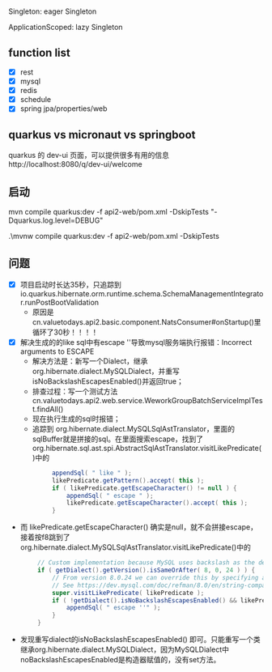 #

##

Singleton: eager Singleton

ApplicationScoped: lazy Singleton

## function list

- [x] rest
- [x] mysql
- [x] redis
- [x] schedule
- [x] spring jpa/properties/web

## quarkus vs micronaut vs springboot

quarkus 的 dev-ui 页面，可以提供很多有用的信息 http://localhost:8080/q/dev-ui/welcome

## 启动

mvn compile quarkus:dev -f api2-web/pom.xml -DskipTests "-Dquarkus.log.level=DEBUG"

.\mvnw compile quarkus:dev -f api2-web/pom.xml -DskipTests

## 问题

- [x] 项目启动时长达35秒，只追踪到
  io.quarkus.hibernate.orm.runtime.schema.SchemaManagementIntegrator.runPostBootValidation
  + 原因是 cn.valuetodays.api2.basic.component.NatsConsumer#onStartup()里循环了30秒！！！！
- [x] 解决生成的的like sql中有escape ''导致mysql服务端执行报错：Incorrect arguments to ESCAPE
  + 解决方法是：新写一个Dialect，继承org.hibernate.dialect.MySQLDialect，并重写isNoBackslashEscapesEnabled()并返回true；
  + 排查过程：写一个测试方法cn.valuetodays.api2.web.service.WeworkGroupBatchServiceImplTest.findAll()
  + 现在执行生成的sql时报错；
  + 追踪到 org.hibernate.dialect.MySQLSqlAstTranslator，里面的sqlBuffer就是拼接的sql。在里面搜索escape，找到了
    org.hibernate.sql.ast.spi.AbstractSqlAstTranslator.visitLikePredicate()中的

```java
			appendSql( " like " );
			likePredicate.getPattern().accept( this );
			if ( likePredicate.getEscapeCharacter() != null ) {
				appendSql( " escape " );
				likePredicate.getEscapeCharacter().accept( this );
			}
```

+ 而 likePredicate.getEscapeCharacter() 确实是null，就不会拼接escape，接着按f8跳到了
  org.hibernate.dialect.MySQLSqlAstTranslator.visitLikePredicate()中的

```java
		// Custom implementation because MySQL uses backslash as the default escape character
		if ( getDialect().getVersion().isSameOrAfter( 8, 0, 24 ) ) {
			// From version 8.0.24 we can override this by specifying an empty escape character
			// See https://dev.mysql.com/doc/refman/8.0/en/string-comparison-functions.html#operator_like
			super.visitLikePredicate( likePredicate );
			if ( !getDialect().isNoBackslashEscapesEnabled() && likePredicate.getEscapeCharacter() == null ) {
				appendSql( " escape ''" );
			}
		}
```

+ 发现重写dialect的isNoBackslashEscapesEnabled()
  即可。只能重写一个类继承org.hibernate.dialect.MySQLDialect，因为MySQLDialect中noBackslashEscapesEnabled是构造器赋值的，没有set方法。
